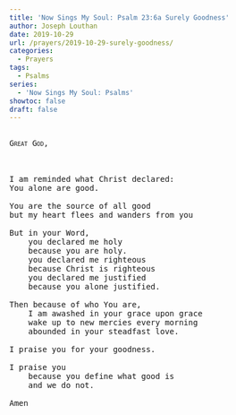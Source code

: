 ```yaml
---
title: 'Now Sings My Soul: Psalm 23:6a Surely Goodness'
author: Joseph Louthan
date: 2019-10-29
url: /prayers/2019-10-29-surely-goodness/
categories:
  - Prayers
tags:
  - Psalms
series:
  - 'Now Sings My Soul: Psalms'
showtoc: false
draft: false
---
```

<pre>
<div style="font-variant: small-caps;">
Great God,
</div>
&nbsp;

I am reminded what Christ declared:  
You alone are good.

You are the source of all good  
but my heart flees and wanders from you

But in your Word,  
	you declared me holy  
	because you are holy.  
	you declared me righteous  
	because Christ is righteous  
	you declared me justified  
	because you alone justified.

Then because of who You are,  
	I am awashed in your grace upon grace  
	wake up to new mercies every morning  
	abounded in your steadfast love.

I praise you for your goodness.

I praise you  
    because you define what good is  
    and we do not.

Amen
</pre>